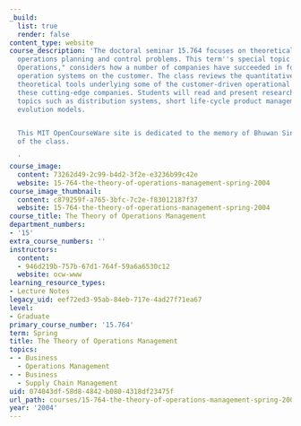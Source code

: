 ```yaml
---
_build:
  list: true
  render: false
content_type: website
course_description: 'The doctoral seminar 15.764 focuses on theoretical work for studying
  operations planning and control problems. This term''s special topic, "Customer-Driven
  Operations," considers how a number of companies have succeeded in focusing their
  operation systems on the customer. The class reviews the quantitative models and
  theoretical tools underlying some of the customer-driven operational practices of
  these cutting-edge companies. Students will read and present research papers on
  topics such as distribution systems, short life-cycle product management, and forecast
  evolution models.


  This MIT OpenCourseWare site is dedicated to the memory of Bhuwan Singh, a member
  of the class.

  '
course_image:
  content: 73262d49-2c99-b4d2-3f2e-e3236b99c42e
  website: 15-764-the-theory-of-operations-management-spring-2004
course_image_thumbnail:
  content: c879259f-a765-3bfc-7c2e-f83012187f37
  website: 15-764-the-theory-of-operations-management-spring-2004
course_title: The Theory of Operations Management
department_numbers:
- '15'
extra_course_numbers: ''
instructors:
  content:
  - 946d219b-757b-67d1-764f-59a6a6530c12
  website: ocw-www
learning_resource_types:
- Lecture Notes
legacy_uid: eef72ed3-95ab-84eb-717e-4ad27f71ea67
level:
- Graduate
primary_course_number: '15.764'
term: Spring
title: The Theory of Operations Management
topics:
- - Business
  - Operations Management
- - Business
  - Supply Chain Management
uid: 074043df-58d8-4842-b080-4318df23475f
url_path: courses/15-764-the-theory-of-operations-management-spring-2004
year: '2004'
---
```

